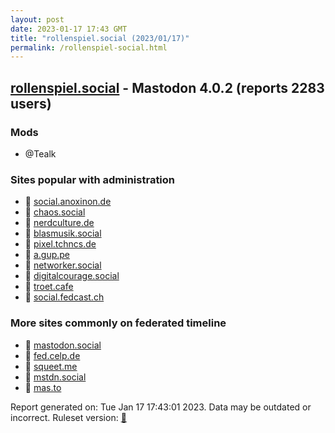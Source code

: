 ```yaml
---
layout: post
date: 2023-01-17 17:43 GMT
title: "rollenspiel.social (2023/01/17)"
permalink: /rollenspiel-social.html
---
```


## [rollenspiel.social](https://rollenspiel.social) - Mastodon 4.0.2 (reports 2283 users)

### Mods
 * @Tealk

### Sites popular with administration

* 🐘 [social.anoxinon.de](/social-anoxinon-de.html)
* 🐘 [chaos.social](/chaos-social.html)
* 🐘 [nerdculture.de](/nerdculture-de.html)
* 🐘 [blasmusik.social](/blasmusik-social.html)
* 🐘 [pixel.tchncs.de](/pixel-tchncs-de.html)
* 🐘 [a.gup.pe](/a-gup-pe.html)
* 🐘 [networker.social](/networker-social.html)
* 🐘 [digitalcourage.social](/digitalcourage-social.html)
* 🐘 [troet.cafe](/troet-cafe.html)
* 🐘 [social.fedcast.ch](/social-fedcast-ch.html)

### More sites commonly on federated timeline

* 🐘 [mastodon.social](/mastodon-social.html)
* 🐘 [fed.celp.de](/fed-celp-de.html)
* 🐘 [squeet.me](/squeet-me.html)
* 🐘 [mstdn.social](/mstdn-social.html)
* 🐘 [mas.to](/mas-to.html)

Report generated on: Tue Jan 17 17:43:01 2023. Data may be outdated or incorrect.
Ruleset version: [🧁](/version-cupcake)
